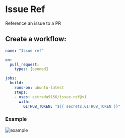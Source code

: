 # Issue Ref

Reference an issue to a PR

## Create a workflow:
```yml
name: "Issue ref"

on:
  pull_request:
    types: [opened]

jobs:
  build:
    runs-on: ubuntu-latest
    steps:
    - uses: estrada9166/issue-ref@v1
      with:
        GITHUB_TOKEN: "${{ secrets.GITHUB_TOKEN }}"
```

### Example
![example](https://raw.githubusercontent.com/estrada9166/issue-ref/master/images/example.gif)